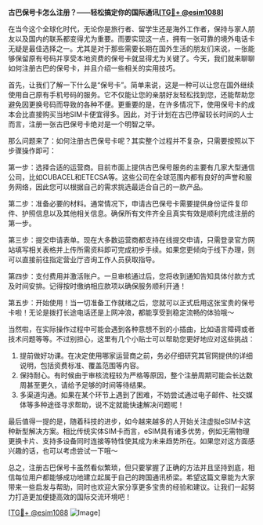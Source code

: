 **古巴保号卡怎么注册？——轻松搞定你的国际通讯[[TG💪+ @esim1088](https://t.me/s/esim1088)]**

在当今这个全球化时代，无论你是旅行者、留学生还是海外工作者，保持与家人朋友以及国内的联系都变得尤为重要。而要实现这一点，拥有一张可靠的境外电话卡无疑是最佳选择之一。尤其是对于那些需要长期在国外生活的朋友们来说，一张能够保留原有号码并享受本地资费的保号卡就显得尤为关键了。今天，我们就来聊聊如何注册古巴的保号卡，并且介绍一些相关的实用技巧。

首先，让我们了解一下什么是“保号卡”。简单来说，这是一种可以让您在国外继续使用自己原有手机号码的服务。它不仅能让您的亲朋好友轻松找到您，还能帮助您避免因更换号码而导致的各种不便。更重要的是，在许多情况下，使用保号卡的成本会比直接购买当地SIM卡便宜得多。因此，对于计划在古巴停留较长时间的人士而言，注册一张古巴保号卡绝对是一个明智之举。

那么问题来了：如何注册古巴保号卡呢？其实整个过程并不复杂，只需要按照以下步骤操作即可：

第一步：选择合适的运营商。目前市面上提供古巴保号服务的主要有几家大型通信公司，比如CUBACEL和ETECSA等。这些公司在全球范围内都有良好的声誉和服务网络，因此您可以根据自己的需求挑选最适合自己的一款产品。

第二步：准备必要的材料。通常情况下，申请古巴保号卡需要提供身份证件复印件、护照信息以及其他相关信息。确保所有文件齐全且真实有效是顺利完成注册的第一步。

第三步：提交申请表单。现在大多数运营商都支持在线提交申请，只需登录官方网站填写相关表格并上传所需资料即可完成初步手续。如果您更倾向于线下办理，则可以直接前往指定营业厅咨询工作人员获取指导。

第四步：支付费用并激活账户。一旦审核通过后，您将收到通知告知具体付款方式及时间安排。记得按时缴纳相应款项以确保服务顺利开通！

第五步：开始使用！当一切准备工作就绪之后，您就可以正式启用这张宝贵的保号卡啦！无论是拨打长途电话还是上网冲浪，都能享受到稳定流畅的体验哦～

当然啦，在实际操作过程中可能会遇到各种意想不到的小插曲，比如语言障碍或者技术问题等等。不过别担心，这里有几个小贴士可以帮助您更好地应对这些挑战：

1. 提前做好功课。在决定使用哪家运营商之前，务必仔细研究其官网提供的详细说明，包括资费标准、覆盖范围等内容。
2. 保持耐心。有时候由于审核流程较为严格等原因，整个注册周期可能会长达数周甚至更久，请给予足够的时间等待结果。
3. 多渠道沟通。如果在某个环节上遇到了困难，不妨尝试通过电子邮件、社交媒体等多种途径寻求帮助，说不定就能快速解决问题呢！

最后值得一提的是，随着科技的进步，如今越来越多的人开始关注虚拟eSIM卡这种新型解决方案。相比传统实体SIM卡而言，eSIM具有诸多优势，例如无需物理更换卡片、支持多设备同时连接等特性使其成为未来趋势所在。如果您对这方面感兴趣的话，也可以考虑尝试一下哦～

总之，注册古巴保号卡虽然看似繁琐，但只要掌握了正确的方法并且坚持到底，相信每位用户都能够成功地建立起属于自己的跨国通讯桥梁。希望这篇文章能为大家带来一些启发与帮助，同时也欢迎大家分享更多宝贵的经验和建议。让我们一起努力打造更加便捷高效的国际交流环境吧！

[[TG💪+ @esim1088](https://t.me/s/esim1088) ![Image](https://i.postimg.cc/4NQfJmqS/Snipaste-2025-05-13-00-14-12.png)]